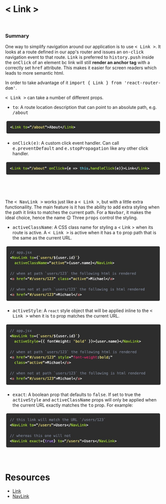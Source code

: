 # **< Link >**

&nbsp;

### **Summary**

One way to simplify navigation around our application is to use <kbd>< Link ></kbd>. It looks at a route defined in our app's router and issues an <kbd>on-click</kbd> navigation event to that route. <kbd>Link</kbd> is preferred to <kbd>history.push</kbd> inside the <kbd>onClick</kbd> of an element bc link will still **render an anchor tag** with a correctly set <kbd>href</kbd> attribute. This makes it easier for screen readers which leads to more semantic html. 

In order to take advantage of it <kbd>import { Link } from 'react-router-dom'</kbd>.

<kbd>< Link ></kbd> can take a number of different props.
  * <kbd>to</kbd>: A route location description that can point to an absolute path, e.g. <kbd>/about</kbd>

![alt text](./images/Screen&#32;Shot&#32;2020-02-11&#32;at&#32;1.jpg "To='' Example")

  * <kbd>onClick(e)</kbd>: A custom click event handler. Can call <kbd>e.preventDefault</kbd> and <kbd>e.stopPropagation</kbd> like any other click handler.

![alt text](./images/Screen&#32;Shot&#32;2020-02-11&#32;at&#32;2.jpg "onClick={} Example")

&nbsp;

#

The <kbd>< NavLink ></kbd> works just like a <kbd>< Link ></kbd>, but with a little extra functionaility. The main feature is it has the ability to add extra styling when the path it links to matches the current path. For a <kbd>Navbar</kbd>, it makes the ideal choice, hence the name 😉 Three <kbd>props</kbd> control the styling. 
  * <kbd>activeClassName</kbd>: A CSS class name for styling a <kb>< Link ></kb> when its route is active. A <kbd>< Link ></kbd> is active when it has a <kbd>to</kbd> prop path that is the same as the current URL.

![alt text](./images/Screen&#32;Shot&#32;2020-02-11&#32;at&#32;3.jpg "NavLink Prop ActiveClassName Example")

  * <kbd>activeStyle</kbd>: A `react` style object that will be applied inline to the <kbd>< Link ></kbd> when it is <kbd>to</kbd> prop matches the current URL.

![alt text](./images/Screen&#32;Shot&#32;2020-02-11&#32;at&#32;4.jpg "NavLink Prop ActiveStyle Example")

  * <kbd>exact</kbd>: A boolean prop that defaults to <kbd>false</kbd>. If set to true the <kbd>activeStyle</kbd> and <kbd>activeClassName</kbd> props will only be applied when the current URL exactly matches the <kbd>to</kbd> prop. For example: 

![alt text](./images/Screen&#32;Shot&#32;2020-02-11&#32;at&#32;5.jpg "NavLink Prop Exact Example")

&nbsp;

# **Resources**
  * [Link](https://reacttraining.com/react-router/web/api/Link)
  * [NavLink](https://reacttraining.com/react-router/web/api/NavLink)